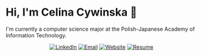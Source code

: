 # Hi, I'm Celina Cywinska 👋

I'm currently a computer science major at the Polish-Japanese Academy of Information Technology. 

<div align="center">
  <a href="https://www.linkedin.com/in/celinacywinska"><img alt="LinkedIn" src="https://img.shields.io/badge/Celina_Cywinska-%230077B5.svg?style=flat&logo=linkedin&logoColor=white"/></a>
  <a href="mailto:celinacywinska@gmail.com"><img alt="Email" src="https://img.shields.io/badge/celinacywinska@gmail.com-D14836?style=flat&logo=gmail&logoColor=white"/></a>
  <a href="https://umcody.github.io/portfolio/"><img alt="Website" src="https://img.shields.io/website?down_color=lightgrey&down_message=offline&label=cywinskacelina.github.io&up_color=green&up_message=online&url=https://cywinskacelina.github.io/portfolio/"/></a>
  <a href="./PATH_TO_RESUME.pdf"><img alt="Resume" src="https://img.shields.io/badge/Resume_(last_updated)-Aug_2021-green"/></a>
</div><br/>

